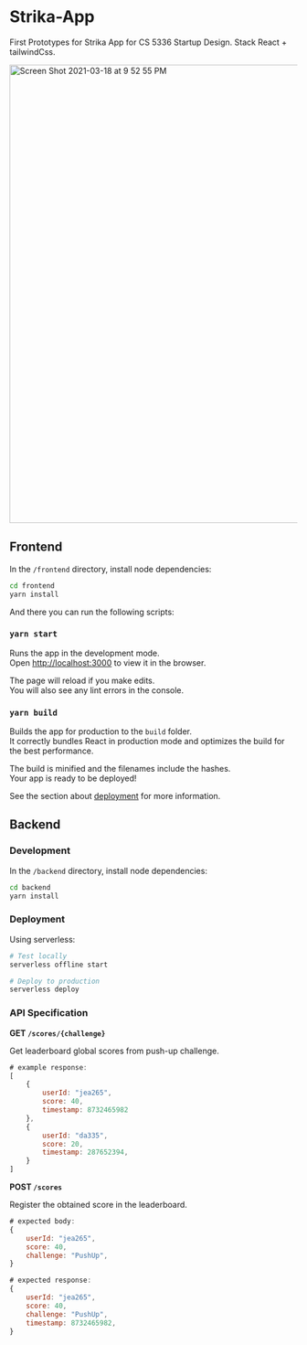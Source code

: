# Strika-App

First Prototypes for Strika App for CS 5336 Startup Design. Stack React + tailwindCss.

<img width="802" alt="Screen Shot 2021-03-18 at 9 52 55 PM" src="https://user-images.githubusercontent.com/7906289/111720826-0e549300-8835-11eb-8c22-02839e12eb75.png">

## Frontend

In the `/frontend` directory, install node dependencies:
```bash
cd frontend
yarn install
```

And there you can run the following scripts:
### `yarn start`

Runs the app in the development mode.\
Open [http://localhost:3000](http://localhost:3000) to view it in the browser.

The page will reload if you make edits.\
You will also see any lint errors in the console.

### `yarn build`

Builds the app for production to the `build` folder.\
It correctly bundles React in production mode and optimizes the build for the best performance.

The build is minified and the filenames include the hashes.\
Your app is ready to be deployed!

See the section about [deployment](https://facebook.github.io/create-react-app/docs/deployment) for more information.

## Backend

### Development

In the `/backend` directory, install node dependencies:
```bash
cd backend
yarn install
```

### Deployment

Using serverless:
```bash
# Test locally
serverless offline start

# Deploy to production
serverless deploy
```

### API Specification

**GET `/scores/{challenge}`**

Get leaderboard global scores from push-up challenge.

```js
# example response:
[
    {
        userId: "jea265",
        score: 40,
        timestamp: 8732465982
    },
    {
        userId: "da335",
        score: 20,
        timestamp: 287652394,
    }
]
```

**POST `/scores`**

Register the obtained score in the leaderboard.
```js
# expected body:
{
    userId: "jea265",
    score: 40,
    challenge: "PushUp",
}
```
```js
# expected response:
{
    userId: "jea265",
    score: 40,
    challenge: "PushUp",
    timestamp: 8732465982,
}
```
